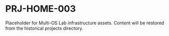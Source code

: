 # PRJ-HOME-003

Placeholder for Multi-OS Lab infrastructure assets. Content will be restored from the historical projects directory.
